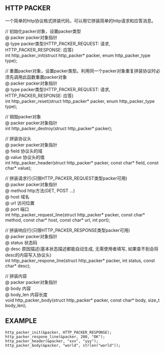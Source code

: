 ## HTTP PACKER

一个简单的http协议格式拼装代码，可以用它拼装简单的http请求和应答消息。

// 初始化packer对象，设置packer类型<br>
@ packer packer对象指针<br>
@ type packer类型(HTTP_PACKER_REQUEST: 请求, HTTP_PACKER_RESPONSE: 应答)<br>
int http_packer_init(struct http_packer* packer, enum http_packer_type type);<br>

// 重置packer对象，设置packer类型。利用同一个packer对象重复拼装协议时必须先调用此函数重置packer对象<br>
@ packer packer对象指针<br>
@ type packer类型(HTTP_PACKER_REQUEST: 请求, HTTP_PACKER_RESPONSE: 应答)<br>
int http_packer_reset(struct http_packer* packer, enum http_packer_type type);<br>

// 销毁packer对象<br>
@ packer packer对象指针<br>
int http_packer_destroy(struct http_packer* packer);<br>

// 拼装协议头<br>
@ packer packer对象指针<br>
@ field 协议头的域<br>
@ value 协议头的值<br>
int http_packer_header(struct http_packer* packer, const char* field, const char* value);<br>

// 拼装请求行(只限HTTP_PACKER_REQUEST类型packer可用)<br>
@ packer packer对象指针<br>
@ method http方法(GET, POST ...)<br>
@ host 域名<br>
@ url 访问位置<br>
@ port 端口<br>
int http_packer_request_line(struct http_packer* packer, const char* method, const char* host, const char* url, int port);<br>

// 拼装响应行(只限HTTP_PACKER_RESPONSE类型packer可用)<br>
@ packer packer对象指针<br>
@ status 状态码<br>
@ desc 原因描述(基本状态描述都能自动生成, 无需使用者填写, 如果查不到会将desc的内容写入协议头)<br>
int http_packer_respone_line(struct http_packer* packer, int status, const char* desc);<br>

// 拼装内容<br>
@ packer packer对象指针<br>
@ body 内容<br>
@ body_len 内容长度<br>
void http_packer_body(struct http_packer* packer, const char* body, size_t body_len);<br>

## EXAMPLE
```
http_packer_init(&packer, HTTP_PACKER_RESPONSE);
http_packer_respone_line(&packer, 200, "OK");
http_packer_header(&packer, "xxx", "yyy");
http_packer_body(&packer, "world", strlen("world"));
```

